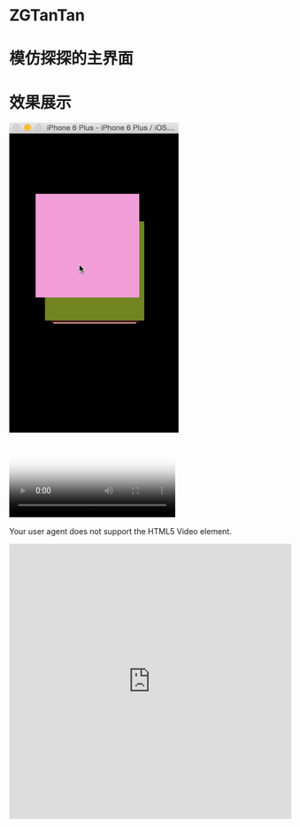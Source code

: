 # ZGTanTan
# 模仿探探的主界面
# 效果展示
![ZGTanTan效果展示](https://github.com/MR-Zong/ZGTanTan/blob/master/ZGTanTan/ZGTanTan/ZGTanTan.gif)
<video id="video" controls="" preload="none" poster="http://media.w3.org/2010/05/sintel/poster.png">
      <source id="mov" src="https://github.com/MR-Zong/ZGTanTan/blob/master/ZGTanTan/ZGTanTan/ZGTanTan.mov" type="video/mov">
      <p>Your user agent does not support the HTML5 Video element.</p>
    </video>
<iframe height=498 width=510 src="https://github.com/MR-Zong/ZGTanTan/blob/master/ZGTanTan/ZGTanTan/ZGTanTan.mov" frameborder=0 allowfullscreen></iframe>
